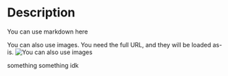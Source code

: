 # Description

You can use markdown here

You can also use images. You need the full URL, and they will be loaded as-is.
![You can also use images](https://cdn.creeper.host/website/logodevice.png)

something something idk
